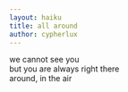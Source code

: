 ```yaml
---
layout: haiku
title: all around
author: cypherlux
---
```


we cannot see you <br>
but you are always right there <br>
around, in the air <br>
